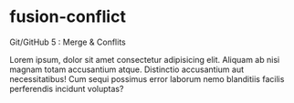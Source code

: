 # fusion-conflict
Git/GitHub 5 : Merge &amp; Conflits

Lorem ipsum, dolor sit amet consectetur adipisicing elit. 
Aliquam ab nisi magnam totam accusantium atque. 
Distinctio accusantium aut necessitatibus! 
Cum sequi possimus error laborum nemo blanditiis facilis perferendis incidunt voluptas?
